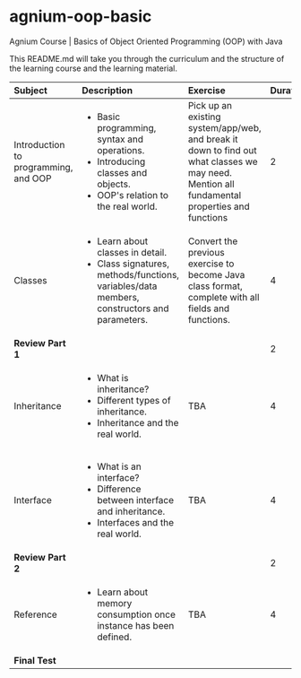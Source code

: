 # agnium-oop-basic
Agnium Course | Basics of Object Oriented Programming (OOP) with Java

This README.md will take you through the curriculum and the structure of the learning course and the learning material. 

| Subject        | Description           | Exercise  | Duration |
|:------------- |:-------------|:-----|:------------|
| Introduction to programming, and OOP | <ul><li>Basic programming, syntax and operations. </li><li>Introducing classes and objects. </li><li>OOP's relation to the real world.</li></ul> | Pick up an existing system/app/web, and break it down to find out what classes we may need. Mention all fundamental properties and functions| 2 |
| Classes	| <ul><li>Learn about classes in detail. </li><li>Class signatures, methods/functions, variables/data members, constructors and parameters. </li></ul>| Convert the previous exercise to become Java class format, complete with all fields and functions. |4|
|<strong>Review Part 1</strong>|||2|
|Inheritance |<ul><li> What is inheritance? </li><li>Different types of inheritance. </li><li>Inheritance and the real world. </li></ul>| TBA	|4 |
|Interface | <ul><li>What is an interface? </li><li>Difference between interface and inheritance. </li><li>Interfaces and the real world. </li></ul>| TBA |	4|
|<strong>Review Part 2</strong>|||2|
|Reference	| <ul><li>Learn about memory consumption once instance has been defined. </li></ul>| TBA | 4|
|<strong>Final Test</strong>||||


